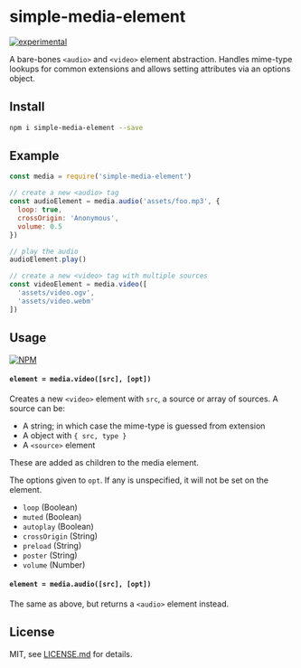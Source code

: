 # simple-media-element

[![experimental](http://badges.github.io/stability-badges/dist/experimental.svg)](http://github.com/badges/stability-badges)

A bare-bones `<audio>` and `<video>` element abstraction. Handles mime-type lookups for common extensions and allows setting attributes via an options object.

## Install

```sh
npm i simple-media-element --save
```

## Example

```js
const media = require('simple-media-element')

// create a new <audio> tag
const audioElement = media.audio('assets/foo.mp3', {
  loop: true,
  crossOrigin: 'Anonymous',
  volume: 0.5
})

// play the audio
audioElement.play()

// create a new <video> tag with multiple sources
const videoElement = media.video([
  'assets/video.ogv',
  'assets/video.webm'
])
```

## Usage

[![NPM](https://nodei.co/npm/simple-media-element.png)](https://www.npmjs.com/package/simple-media-element)

#### `element = media.video([src], [opt])`

Creates a new `<video>` element with `src`, a source or array of sources. A source can be:

- A string; in which case the mime-type is guessed from extension
- A object with `{ src, type }`
- A `<source>` element

These are added as children to the media element.

The options given to `opt`. If any is unspecified, it will not be set on the element.

- `loop` (Boolean)
- `muted` (Boolean)
- `autoplay` (Boolean)
- `crossOrigin` (String)
- `preload` (String)
- `poster` (String)
- `volume` (Number)

#### `element = media.audio([src], [opt])`

The same as above, but returns a `<audio>` element instead.

## License

MIT, see [LICENSE.md](http://github.com/Jam3/simple-media-element/blob/master/LICENSE.md) for details.
